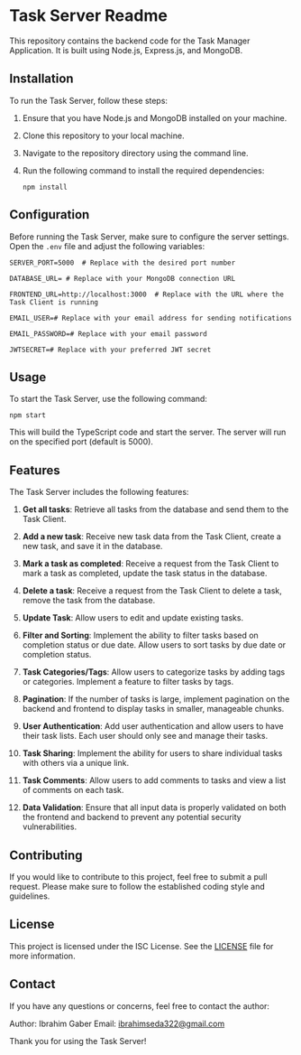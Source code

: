 # Task Server Readme

This repository contains the backend code for the Task Manager Application. It is built using Node.js, Express.js, and MongoDB.

## Installation

To run the Task Server, follow these steps:

1. Ensure that you have Node.js and MongoDB installed on your machine.

1. Clone this repository to your local machine.

1. Navigate to the repository directory using the command line.

1. Run the following command to install the required dependencies:

   ```
   npm install
   ```

## Configuration

Before running the Task Server, make sure to configure the server settings. Open the `.env` file and adjust the following variables:

```dotenv
SERVER_PORT=5000  # Replace with the desired port number

DATABASE_URL= # Replace with your MongoDB connection URL

FRONTEND_URL=http://localhost:3000  # Replace with the URL where the Task Client is running

EMAIL_USER=# Replace with your email address for sending notifications

EMAIL_PASSWORD=# Replace with your email password

JWTSECRET=# Replace with your preferred JWT secret
```

## Usage

To start the Task Server, use the following command:

```
npm start
```

This will build the TypeScript code and start the server. The server will run on the specified port (default is 5000).

## Features

The Task Server includes the following features:

1. **Get all tasks**: Retrieve all tasks from the database and send them to the Task Client.

1. **Add a new task**: Receive new task data from the Task Client, create a new task, and save it in the database.

1. **Mark a task as completed**: Receive a request from the Task Client to mark a task as completed, update the task status in the database.

1. **Delete a task**: Receive a request from the Task Client to delete a task, remove the task from the database.

1. **Update Task**: Allow users to edit and update existing tasks.

1. **Filter and Sorting**: Implement the ability to filter tasks based on completion status or due date. Allow users to sort tasks by due date or completion status.

1. **Task Categories/Tags**: Allow users to categorize tasks by adding tags or categories. Implement a feature to filter tasks by tags.

1. **Pagination**: If the number of tasks is large, implement pagination on the backend and frontend to display tasks in smaller, manageable chunks.

1. **User Authentication**: Add user authentication and allow users to have their task lists. Each user should only see and manage their tasks.

1. **Task Sharing**: Implement the ability for users to share individual tasks with others via a unique link.

1. **Task Comments**: Allow users to add comments to tasks and view a list of comments on each task.

1. **Data Validation**: Ensure that all input data is properly validated on both the frontend and backend to prevent any potential security vulnerabilities.

## Contributing

If you would like to contribute to this project, feel free to submit a pull request. Please make sure to follow the established coding style and guidelines.

## License

This project is licensed under the ISC License. See the [LICENSE](LICENSE) file for more information.

## Contact

If you have any questions or concerns, feel free to contact the author:

Author: Ibrahim Gaber
Email: ibrahimseda322@gmail.com

Thank you for using the Task Server!
